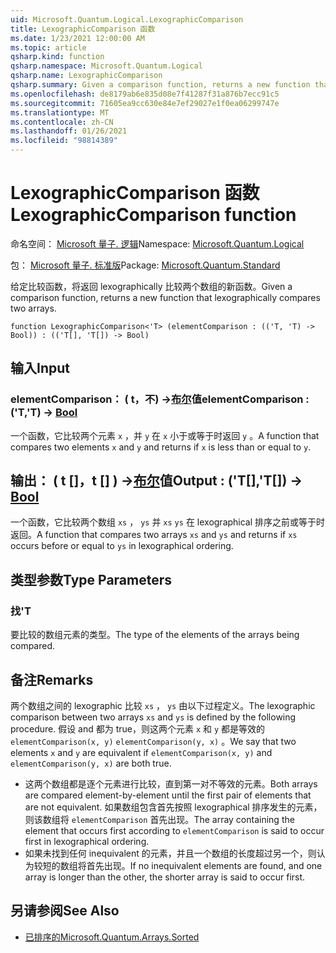 ```yaml
---
uid: Microsoft.Quantum.Logical.LexographicComparison
title: LexographicComparison 函数
ms.date: 1/23/2021 12:00:00 AM
ms.topic: article
qsharp.kind: function
qsharp.namespace: Microsoft.Quantum.Logical
qsharp.name: LexographicComparison
qsharp.summary: Given a comparison function, returns a new function that lexographically compares two arrays.
ms.openlocfilehash: de8179ab6e835d08e7f41287f31a876b7ecc91c5
ms.sourcegitcommit: 71605ea9cc630e84e7ef29027e1f0ea06299747e
ms.translationtype: MT
ms.contentlocale: zh-CN
ms.lasthandoff: 01/26/2021
ms.locfileid: "98814389"
---
```

# <a name="lexographiccomparison-function"></a><span data-ttu-id="5cc08-102">LexographicComparison 函数</span><span class="sxs-lookup"><span data-stu-id="5cc08-102">LexographicComparison function</span></span>

<span data-ttu-id="5cc08-103">命名空间： [Microsoft 量子. 逻辑](xref:Microsoft.Quantum.Logical)</span><span class="sxs-lookup"><span data-stu-id="5cc08-103">Namespace: [Microsoft.Quantum.Logical](xref:Microsoft.Quantum.Logical)</span></span>

<span data-ttu-id="5cc08-104">包： [Microsoft 量子. 标准版](https://nuget.org/packages/Microsoft.Quantum.Standard)</span><span class="sxs-lookup"><span data-stu-id="5cc08-104">Package: [Microsoft.Quantum.Standard](https://nuget.org/packages/Microsoft.Quantum.Standard)</span></span>


<span data-ttu-id="5cc08-105">给定比较函数，将返回 lexographically 比较两个数组的新函数。</span><span class="sxs-lookup"><span data-stu-id="5cc08-105">Given a comparison function, returns a new function that lexographically compares two arrays.</span></span>

```qsharp
function LexographicComparison<'T> (elementComparison : (('T, 'T) -> Bool)) : (('T[], 'T[]) -> Bool)
```


## <a name="input"></a><span data-ttu-id="5cc08-106">输入</span><span class="sxs-lookup"><span data-stu-id="5cc08-106">Input</span></span>

### <a name="elementcomparison--tt---bool"></a><span data-ttu-id="5cc08-107">elementComparison： ( t，不) ->[布尔](xref:microsoft.quantum.lang-ref.bool)值</span><span class="sxs-lookup"><span data-stu-id="5cc08-107">elementComparison : ('T,'T) -> [Bool](xref:microsoft.quantum.lang-ref.bool)</span></span>

<span data-ttu-id="5cc08-108">一个函数，它比较两个元素 `x` ，并 `y` 在 `x` 小于或等于时返回 `y` 。</span><span class="sxs-lookup"><span data-stu-id="5cc08-108">A function that compares two elements `x` and `y` and returns if `x` is less than or equal to `y`.</span></span>



## <a name="output--tt---bool"></a><span data-ttu-id="5cc08-109">输出： ( t []，t [] ) ->[布尔](xref:microsoft.quantum.lang-ref.bool)值</span><span class="sxs-lookup"><span data-stu-id="5cc08-109">Output : ('T[],'T[]) -> [Bool](xref:microsoft.quantum.lang-ref.bool)</span></span>

<span data-ttu-id="5cc08-110">一个函数，它比较两个数组 `xs` ， `ys` 并 `xs` `ys` 在 lexographical 排序之前或等于时返回。</span><span class="sxs-lookup"><span data-stu-id="5cc08-110">A function that compares two arrays `xs` and `ys` and returns if `xs` occurs before or equal to `ys` in lexographical ordering.</span></span>

## <a name="type-parameters"></a><span data-ttu-id="5cc08-111">类型参数</span><span class="sxs-lookup"><span data-stu-id="5cc08-111">Type Parameters</span></span>

### <a name="t"></a><span data-ttu-id="5cc08-112">找</span><span class="sxs-lookup"><span data-stu-id="5cc08-112">'T</span></span>

<span data-ttu-id="5cc08-113">要比较的数组元素的类型。</span><span class="sxs-lookup"><span data-stu-id="5cc08-113">The type of the elements of the arrays being compared.</span></span>

## <a name="remarks"></a><span data-ttu-id="5cc08-114">备注</span><span class="sxs-lookup"><span data-stu-id="5cc08-114">Remarks</span></span>

<span data-ttu-id="5cc08-115">两个数组之间的 lexographic 比较 `xs` ， `ys` 由以下过程定义。</span><span class="sxs-lookup"><span data-stu-id="5cc08-115">The lexographic comparison between two arrays `xs` and `ys` is defined by the following procedure.</span></span> <span data-ttu-id="5cc08-116">假设 and 都为 true，则这两个元素 `x` 和 `y` 都是等效的 `elementComparison(x, y)` `elementComparison(y, x)` 。</span><span class="sxs-lookup"><span data-stu-id="5cc08-116">We say that two elements `x` and `y` are equivalent if `elementComparison(x, y)` and `elementComparison(y, x)` are both true.</span></span>

- <span data-ttu-id="5cc08-117">这两个数组都是逐个元素进行比较，直到第一对不等效的元素。</span><span class="sxs-lookup"><span data-stu-id="5cc08-117">Both arrays are compared element-by-element until the first pair of elements that are not equivalent.</span></span> <span data-ttu-id="5cc08-118">如果数组包含首先按照 lexographical 排序发生的元素，则该数组将 `elementComparison` 首先出现。</span><span class="sxs-lookup"><span data-stu-id="5cc08-118">The array containing the element that occurs first according to `elementComparison` is said to occur first in lexographical ordering.</span></span>
- <span data-ttu-id="5cc08-119">如果未找到任何 inequivalent 的元素，并且一个数组的长度超过另一个，则认为较短的数组将首先出现。</span><span class="sxs-lookup"><span data-stu-id="5cc08-119">If no inequivalent elements are found, and one array is longer than the other, the shorter array is said to occur first.</span></span>

## <a name="see-also"></a><span data-ttu-id="5cc08-120">另请参阅</span><span class="sxs-lookup"><span data-stu-id="5cc08-120">See Also</span></span>

- [<span data-ttu-id="5cc08-121">已排序的</span><span class="sxs-lookup"><span data-stu-id="5cc08-121">Microsoft.Quantum.Arrays.Sorted</span></span>](xref:Microsoft.Quantum.Arrays.Sorted)